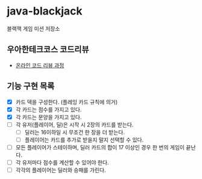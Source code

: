 # java-blackjack
블랙잭 게임 미션 저장소

## 우아한테크코스 코드리뷰
* [온라인 코드 리뷰 과정](https://github.com/woowacourse/woowacourse-docs/blob/master/maincourse/README.md)

## 기능 구현 목록

- [X] 카드 덱을 구성한다. (플레잉 카드 규칙에 의거)
- [x] 각 카드는 점수를 가지고 있다.
- [x] 각 카드는 문양을 가지고 있다.
- [ ] 각 유저(플레이어, 딜)은 시작 시 2장의 카드를 받는다.
  - [ ] 딜러는 16이하일 시 무조건 한 장을 더 받는다.
  - [ ] 플레이어는 카드를 추가로 받을지 말지 선택할 수 있다.
- [ ] 모든 플레이어가 스테이하며, 딜러 카드의 합이 17 이상인 경우 한 번의 게임이 끝난다.
- [ ] 각 유저마다 점수를 계산할 수 있어야 한다.
- [ ] 각각의 플레이어는 딜러와 승패를 가린다.
